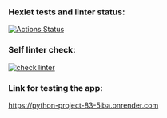 ### Hexlet tests and linter status:
[![Actions Status](https://github.com/Ker0s1n/python-project-83/actions/workflows/hexlet-check.yml/badge.svg)](https://github.com/Ker0s1n/python-project-83/actions)
### Self linter check:
[![check linter](https://github.com/Ker0s1n/python-project-83/actions/workflows/linter-check.yml/badge.svg)](https://github.com/Ker0s1n/python-project-83/actions/workflows/linter-check.yml)
### Link for testing the app:
https://python-project-83-5iba.onrender.com